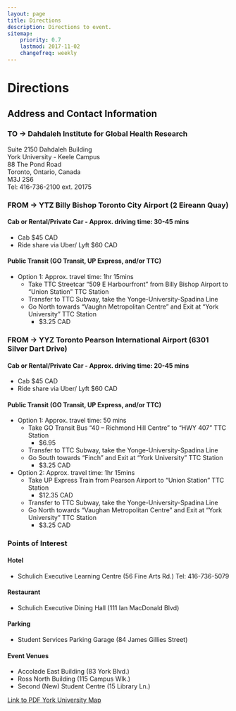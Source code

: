 ```yaml
---
layout: page
title: Directions
description: Directions to event.
sitemap:
    priority: 0.7
    lastmod: 2017-11-02
    changefreq: weekly
---
```

# Directions

## Address and Contact Information

### TO -> Dahdaleh Institute for Global Health Research
Suite 2150 Dahdaleh Building  
York University - Keele Campus  
88 The Pond Road  
Toronto, Ontario, Canada  
M3J 2S6  
Tel: 416-736-2100 ext. 20175

### FROM -> YTZ Billy Bishop Toronto City Airport (2 Eireann Quay) 
#### Cab or Rental/Private Car - Approx. driving time: 30-45 mins
- Cab $45 CAD
- Ride share via Uber/ Lyft $60 CAD

#### Public Transit (GO Transit, UP Express, and/or TTC) 
- Option 1: Approx. travel time: 1hr 15mins
    - Take TTC Streetcar “509 E Harbourfront” from Billy Bishop Airport to “Union Station” TTC Station
    - Transfer to TTC Subway, take the Yonge-University-Spadina Line
    - Go North towards “Vaughn Metropolitan Centre” and Exit at “York University” TTC Station
        - $3.25 CAD

### FROM ->  YYZ Toronto Pearson International Airport (6301 Silver Dart Drive) 
#### Cab or Rental/Private Car - Approx. driving time: 20-45 mins
- Cab $45 CAD
- Ride share via Uber/ Lyft $60 CAD

#### Public Transit (GO Transit, UP Express, and/or TTC) 
- Option 1: Approx. travel time: 50 mins
    - Take GO Transit Bus “40 – Richmond Hill Centre” to “HWY 407” TTC Station
        - $6.95
    - Transfer to TTC Subway, take the Yonge-University-Spadina Line
    - Go South towards “Finch” and Exit at “York University” TTC Station
        - $3.25 CAD
- Option 2: Approx. travel time: 1hr 15mins
    - Take UP Express Train from Pearson Airport to “Union Station” TTC Station
        - $12.35 CAD
    - Transfer to TTC Subway, take the Yonge-University-Spadina Line
    - Go North towards “Vaughan Metropolitan Centre” and Exit at “York University” TTC Station
        - $3.25 CAD
        
### Points of Interest
#### Hotel
- Schulich Executive Learning Centre (56 Fine Arts Rd.) Tel: 416-736-5079  

#### Restaurant
- Schulich Executive Dining Hall (111 Ian MacDonald Blvd)  

#### Parking
- Student Services Parking Garage (84 James Gillies Street)  

#### Event Venues
- Accolade East Building (83 York Blvd.)
- Ross North Building (115 Campus Wlk.)
- Second (New) Student Centre (15 Library Ln.)

[Link to PDF York University Map ](http://maps.info.yorku.ca/files/2018/09/KEELE_Map_Sept-2018_k.pdf)






